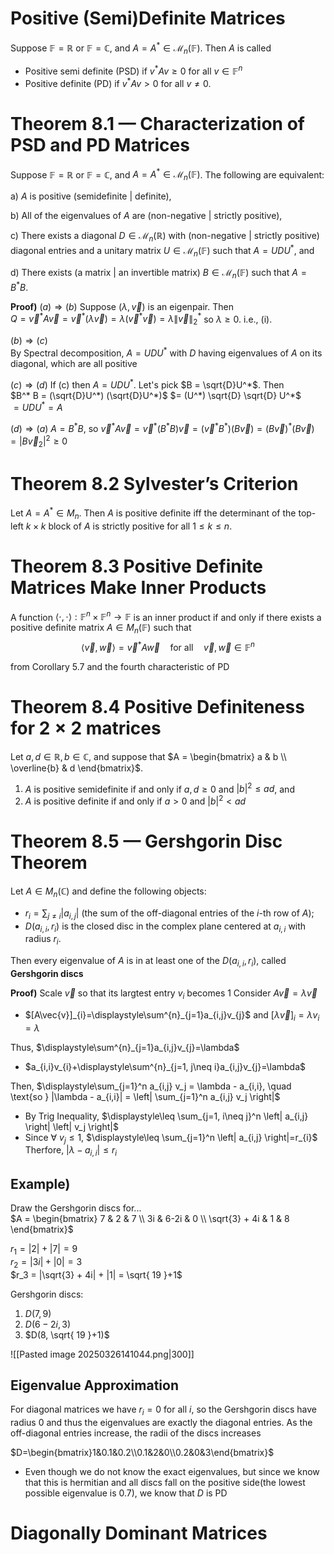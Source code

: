 # Positive (Semi)Definite Matrices
Suppose $\mathbb{F} = \mathbb{R}$ or $\mathbb{F} = \mathbb{C}$, and $A = A^* \in \mathcal{M}_n(\mathbb{F})$. Then $A$ is called  
- Positive semi definite (PSD) if $v^*Av \geq 0$ for all $v \in \mathbb{F}^n$
- Positive definite (PD) if $v^*Av > 0$ for all $v \neq 0$.

# Theorem 8.1 — Characterization of PSD and PD Matrices

Suppose $\mathbb{F} = \mathbb{R}$ or $\mathbb{F} = \mathbb{C}$, and $A = A^* \in \mathcal{M}_n(\mathbb{F})$. The following are equivalent:

a) $A$ is positive (semidefinite | definite),

b) All of the eigenvalues of $A$ are (non-negative | strictly positive),

c) There exists a diagonal $D \in \mathcal{M}_n(\mathbb{R})$ with (non-negative | strictly positive) diagonal entries and a unitary matrix $U \in \mathcal{M}_n(\mathbb{F})$ such that $A = UDU^*$, and

d) There exists (a matrix | an invertible matrix) $B \in \mathcal{M}_n(\mathbb{F})$ such that $A = B^*B$.

**Proof)** 
$(a)\Rightarrow (b)$
Suppose $(\lambda, \vec{v})$ is an eigenpair. Then  
$Q = \vec{v}^* A \vec{v} = \vec{v}^* (\lambda \vec{v}) = \lambda (\vec{v}^* \vec{v}) = \lambda \| \vec{v} \|_2^*$ so $\lambda \geq 0$. i.e., (i).  

$(b)\Rightarrow (c)$  
By Spectral decomposition, $A = UDU^*$ with $D$ having eigenvalues of $A$ on its diagonal, which are all positive  

$(c)\Rightarrow (d)$
If (c) then $A = UDU^*$. Let's pick $B = \sqrt{D}U^*$.  Then  
$B^* B = (\sqrt{D}U^*) (\sqrt{D}U^*)$
$= (U^*) \sqrt{D} \sqrt{D} U^*$  
$= UDU^* = A$

$(d)\Rightarrow (a)$
$A = B^* B$, so  $\vec{v}^* A \vec{v} = \vec{v}^* (B^* B) \vec{v} = (\vec{v}^* B^*) (B\vec{v}) = (B \vec{v})^* (B \vec{v}) = |B \vec{v}_{2}|^{2} \geq 0$

# Theorem 8.2 Sylvester’s Criterion
Let $A = A^* \in M_n$. Then $A$ is positive definite iff the determinant of the top-left $k \times k$ block of $A$ is strictly positive for all $1 \leq k \leq n$.

# Theorem 8.3 Positive Definite Matrices Make Inner Products
A function $\langle \cdot, \cdot \rangle : \mathbb{F}^n \times \mathbb{F}^n \to \mathbb{F}$ is an inner product if and only if there exists a positive definite matrix $A \in M_n(\mathbb{F})$ such that  
$$\langle \vec{v}, \vec{w} \rangle = \vec{v}^* A \vec{w} \quad \text{for all} \quad \vec{v}, \vec{w} \in \mathbb{F}^n$$

from Corollary 5.7 and the fourth characteristic of PD

# Theorem 8.4 Positive Definiteness for $2\times2$ matrices
Let $a, d \in \mathbb{R}, \, b \in \mathbb{C}$, and suppose that $A = \begin{bmatrix} a & b \\ \overline{b} & d \end{bmatrix}$.

1. $A$ is positive semidefinite if and only if $a, d \geq 0$ and $|b|^2 \leq ad$, and  
2. $A$ is positive definite if and only if $a > 0$ and $|b|^2 < ad$

# Theorem 8.5 — Gershgorin Disc Theorem
Let $A \in M_n(\mathbb{C})$ and define the following objects:
- $r_i = \sum_{j \neq i} |a_{i,j}|$ (the sum of the off-diagonal entries of the $i$-th row of $A$);
- $D(a_{i,i}, r_i)$ is the closed disc in the complex plane centered at $a_{i,i}$ with radius $r_i$.

Then every eigenvalue of $A$ is in at least one of the $D(a_{i,i}, r_i)$, called **Gershgorin discs**

**Proof)**
Scale $\vec{v}$ so that its largtest entry $v_{i}$ becomes 1
Consider $A\vec{v}=\lambda \vec{v}$
- $[A\vec{v}]_{i}=\displaystyle\sum^{n}_{j=1}a_{i,j}v_{j}$  and $[\lambda \vec{v}]_{i}=\lambda v_{i}=\lambda$

Thus, $\displaystyle\sum^{n}_{j=1}a_{i,j}v_{j}=\lambda$
- $a_{i,i}v_{i}+\displaystyle\sum^{n}_{j=1, j\neq i}a_{i,j}v_{j}=\lambda$

Then, $\displaystyle\sum_{j=1}^n a_{i,j} v_j = \lambda - a_{i,i}, \quad \text{so } |\lambda - a_{i,i}| = \left| \sum_{j=1}^n a_{i,j} v_j \right|$
- By Trig Inequality, $\displaystyle\leq \sum_{j=1, i\neq j}^n \left| a_{i,j} \right| \left| v_j \right|$
- Since $\forall \text{ }v_{j}\leq1$, $\displaystyle\leq \sum_{j=1}^n \left| a_{i,j} \right|=r_{i}$
Therfore, $|\lambda-a_{i,i}|\leq r_{i}$
## Example)
Draw the Gershgorin discs for...  
$A = \begin{bmatrix} 7 & 2 & 7 \\ 3i & 6-2i & 0 \\ \sqrt{3} + 4i & 1 & 8 \end{bmatrix}$

$r_1 = |2| + |7| = 9$  
$r_2 = |3i| + |0| = 3$  
$r_3 = |\sqrt{3} + 4i| + |1| = \sqrt{ 19 }+1$

Gershgorin discs:  
1. $D(7, 9)$  
2. $D(6-2i, 3)$  
3. $D(8, \sqrt{ 19 }+1)$

![[Pasted image 20250326141044.png|300]]

## Eigenvalue Approximation
For diagonal matrices we have $r_{i}=0$ for all $i$, so the Gershgorin discs have radius 0 and thus the eigenvalues are exactly the diagonal entries. As the off-diagonal entries increase, the radii of the discs increases

$D=\begin{bmatrix}1&0.1&0.2\\0.1&2&0\\0.2&0&3\end{bmatrix}$
- Even though we do not know the exact eigenvalues, but since we know that this is hermitian and all discs fall on the positive side(the lowest possible eigenvalue is 0.7), we know that $D$ is PD

# Diagonally Dominant Matrices
